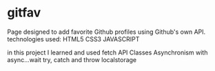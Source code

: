 # gitfav
Page designed to add favorite Github profiles using Github's own API.
technologies used:
HTML5 CSS3 JAVASCRIPT

in this project I learned and used
fetch API
Classes
Asynchronism with async...wait
try, catch and throw
localstorage
